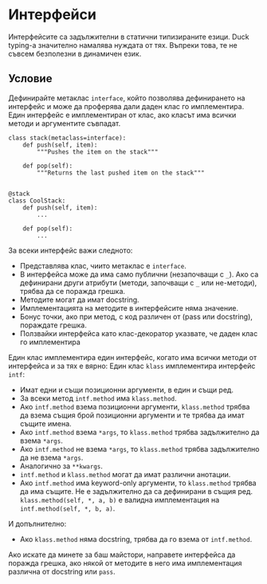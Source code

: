 # Интерфейси

Интерфейсите са задължителни в статични типизираните езици. Duck typing-а значително
намалява нуждата от тях. Въпреки това, те не съвсем безполезни в динамичен език.

## Условие

Дефинирайте метаклас `interface`, който позволява дефинирането на интерфейс и може да
проферява дали даден клас го имплементира. Един интерфейс е имплементиран от клас,
ако класът има всички методи и аргументите съвпадат.

    class stack(metaclass=interface):
        def push(self, item):
            """Pushes the item on the stack"""
    
        def pop(self):
            """Returns the last pushed item on the stack"""
    
    
    @stack
    class CoolStack:
        def push(self, item):
            ...
    
        def pop(self):
            ...

За всеки интерфейс важи следното:

* Представлява клас, чиито метаклас е `interface`.
* В интерфейса може да има само публични (незапочващи с `_`). Ако са дефинирани други атрибути (методи, започващи с `_` или не-методи), трябва да се поражда грешка.
* Методите могат да имат docstring.
* Имплементацията на методите в интерфейсите няма значение.
* Бонус точки, ако при метод, с код различен от (pass или docstring), пораждате грешка.
* Ползвайки интерфейса като клас-декоратор указвате, че даден клас го имплементира

Един клас имплементира един интерфейс, когато има всички методи от интерфейса и за тях е вярно:
Един клас `klass` имплементира интерфейс `intf`:

* Имат едни и същи позиционни аргументи, в един и същи ред.
* За всеки метод `intf.method` има `klass.method`.
* Ако `intf.method` взема позиционни аргументи, `klass.method` трябва да взема същия брой позиционни аргументи и те трябва да имат същите имена.
* Ако `intf.method` взема `*args`, то `klass.method` трябва задължително да взема `*args`.
* Ако `intf.method` не взема `*args`, то `klass.method` трябва задължително да не взема `*args`.
* Аналогично за `**kwargs`.
* `intf.method` и `klass.method` могат да имат различни анотации.
* Ако `intf.method` има keyword-only аргументи, то `klass.method` трябва да има същите.  Не е задължително да са дефинирани в същия ред. `klass.method(self, *, a, b)` е валидна имплементация на `intf.method(self, *, b, a)`.

И допълнително:

* Ако `klass.method` няма docstring, трябва да го взема от `intf.method`.

Ако искате да минете за баш майстори, направете интерфейса да поражда грешка, ако някой от методите в него има имплементация различна от docstring или `pass`.

